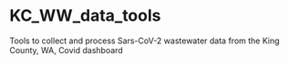 # KC_WW_data_tools
Tools to collect and process Sars-CoV-2 wastewater data from the King County, WA, Covid dashboard

